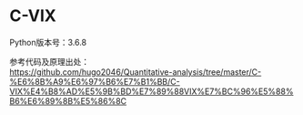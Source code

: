 # C-VIX

Python版本号：3.6.8

参考代码及原理出处：<br>
https://github.com/hugo2046/Quantitative-analysis/tree/master/C-%E6%8B%A9%E6%97%B6%E7%B1%BB/C-VIX%E4%B8%AD%E5%9B%BD%E7%89%88VIX%E7%BC%96%E5%88%B6%E6%89%8B%E5%86%8C


